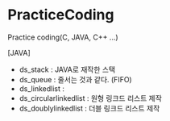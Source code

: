 # PracticeCoding
Practice coding(C, JAVA, C++ ...)

[JAVA]
- ds_stack : JAVA로 재작한 스택
- ds_queue : 줄서는 것과 같다. (FIFO)
- ds_linkedlist :
- ds_circularlinkedlist : 원형 링크드 리스트 제작
- ds_doublylinkedlist : 더블 링크드 리스트 제작